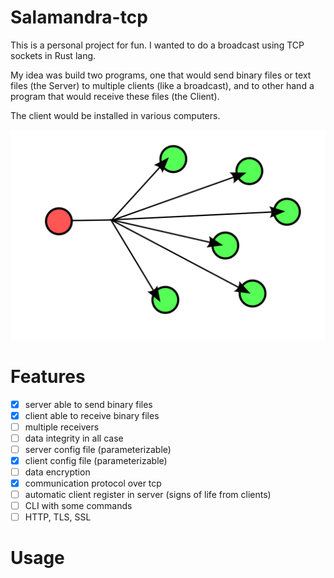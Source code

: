 # Salamandra-tcp

This is a personal project for fun. I wanted to do a broadcast using TCP sockets in Rust lang.

My idea was build two programs, one that would send binary files or text files (the Server) to multiple clients (like a broadcast), and to other hand a program that would receive these files (the Client).

The client would be installed in various computers.

![alt text](./img/broadcast.png)

# Features

- [x] server able to send binary files
- [x] client able to receive binary files
- [ ] multiple receivers
- [ ] data integrity in all case
- [ ] server config file (parameterizable)
- [x] client config file (parameterizable) 
- [ ] data encryption
- [x] communication protocol over tcp
- [ ] automatic client register in server (signs of life from clients)
- [ ] CLI with some commands
- [ ] HTTP, TLS, SSL 

# Usage